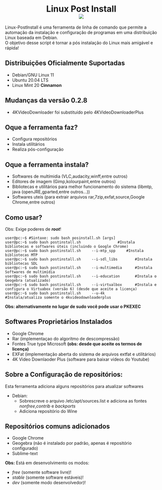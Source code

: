 <h1 align="center">
	Linux Post Install<br/>
	<a href="https://github.com/DanielOliveiraSouza/Linux-PostInstall/archive/v0.2.8.zip"><img src="https://img.shields.io/badge/Release-v0.2.8-green">
	</a>
</h1>

<p>
	Linux-PostInstall é uma ferramenta de linha de comando que permite a automação da instalação e configuração de programas em uma distribuição Linux baseada em Debian.<br/>
	O objetivo desse script é tornar a pós instalação do Linux mais amigável e rápida!

</p>

Distribuições  Oficialmente Suportadas
----

+	Debian/GNU Linux 11
+	Ubuntu 20.04 LTS
+	Linux Mint 20 **Cinnamon**

Mudanças da versão 0.2.8
---
+	4KVideoDownloader foi substituído pelo 4KVideoDownloaderPlus

Oque a ferramenta faz?
---
+	Configura repositórios
+	Instala utilitários
+	Realiza pós-configuração


Oque a ferramenta instala?
---
+	Softwares de multímidia (VLC,audacity,winff,entre outros)
+	Editores de imagem (Gimp,kolourpaint,entre outros)
+	Bibliotecas e utilitários para melhor funcionamento do sistema (libmtp, java (openJRE,gparted,entre outros...))
+	Softwares  uteis (para extrair arquivos rar,7zip,exfat,source,Google Chrome,entre outros)


Como usar?
---
Obs: Exige poderes de ***root***!
```console
user@pc:~$ #Sintaxe: sudo bash posinstall.sh [args]
user@pc:~$ sudo bash postinstall.sh 				#Instala bibliotecas e softwares úteis (incluindo o Google Chrome)
user@pc:~$ sudo bash postinstall.sh 	--i-mtp_spp		#Instala bibliotecas MTP
user@pc:~$ sudo bash postinstall.sh 	--i-sdl_libs		#Instala bibliotecas SDL
user@pc:~$ sudo bash postinstall.sh 	--i-multimedia		#Instala Softwares de multimídia
user@pc:~$ sudo bash postinstall.sh 	--i-education		#Instala o Geogebra (atualizado)
user@pc:~$ sudo bash postinstall.sh 	--i-virtualbox		#Instala e configura o Virtuabox (versão 6) (desde que aceite a licença)
user@pc:~$ sudo bash postinstall.sh 	--u-4k				#Instala/atualiza somente o 4kvideodownloaderplus
```
<p>
	</pre>
	<strong>Obs: alternativamente no lugar de sudo você pode usar o PKEXEC</strong>
</p>

Softwares Proprietários Instalados
---
+	Google Chrome
+	Rar (implementaçao do algoritmo de descompressão)
+	Fontes True type Microsoft **(obs: desde que aceite os termos de licença)**
+	EXFat (implementação aberta do sistema de arquivos extfat e utilitários)
+	4K Video Downlaoder Plus (software para baixar vídeos do Youtube)
	

Sobre a Configuração de repositórios:
---
Esta ferramenta adiciona alguns repositórios para atualizar softwares
+	Debian:
	+	Sobrescreve o arquivo /etc/apt/sources.list e adiciona as fontes *nonfree*,*contrib* e *backports*
	+	Adiciona repositório do Wine


Repositórios comuns adicionados
---

+	Google Chrome
+ 	Geogebra (não é instalado por padrão, apenas é repositório configurado)</li>
+	Sublime-text


<p>
	<strong>Obs:</strong>  Está em desenvolvimento os modos:
	<ul>
		<li><em>free</em>  (somente software livre)!</li>
		<li><em>stable</em> (somente software estáveis)!</li>
		<li><em>dev</em> (somente modo desenvolvedor)! </li>
	</ul>
</p>